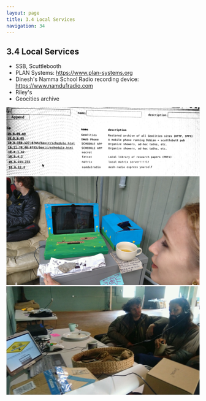 ```yaml
---
layout: page
title: 3.4 Local Services
navigation: 34
---
```


## 3.4 Local Services

- SSB, Scuttlebooth
- PLAN Systems: https://www.plan-systems.org
- Dinesh's Namma School Radio recording device: https://www.namdu1radio.com
- Riley's
- Geocities archive

![local-services](images/local-services.jpg)
![scuttlebooth](images/scuttlebooth.jpg)
![namma-school-radio](images/namma-school-radio.jpg)